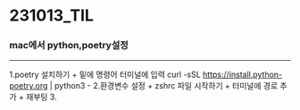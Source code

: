 # 231013_TIL

### mac에서 python,poetry설정
--------------------
1.poetry 설치하기
    + 밑에 명령어 터미널에 입력
      curl -sSL https://install.python-poetry.org | python3 -
2.환경변수 설정
    + zshrc 파일 시작하기
    + 터미널에 경로 추가
    + 재부팅
3.





